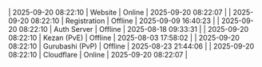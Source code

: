 | 2025-09-20 08:22:10 | Website | Online | 2025-09-20 08:22:07 |
| 2025-09-20 08:22:10 | Registration | Offline | 2025-09-09 16:40:23 |
| 2025-09-20 08:22:10 | Auth Server | Offline | 2025-08-18 09:33:31 |
| 2025-09-20 08:22:10 | Kezan (PvE) | Offline | 2025-08-03 17:58:02 |
| 2025-09-20 08:22:10 | Gurubashi (PvP) | Offline | 2025-08-23 21:44:06 |
| 2025-09-20 08:22:10 | Cloudflare | Online | 2025-09-20 08:22:07 |
